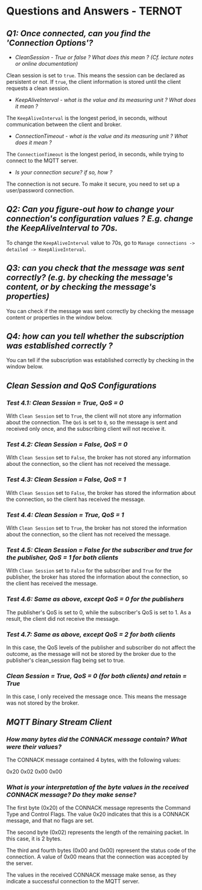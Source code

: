 # Questions and Answers - TERNOT

## *Q1: Once connected, can you find the 'Connection Options'?*
  
* *CleanSession - True or false ? What does this mean ? (Cf. lecture notes or online documentation)*

Clean session is set to `true`. This means the session can be declared as persistent or not. If `true`, the client information is stored until the client requests a clean session.

* *KeepAliveInterval - what is the value and its measuring unit ? What does it mean ?*

The `KeepAliveInterval` is the longest period, in seconds, without communication between the client and broker.

* *ConnectionTimeout - what is the value and its measuring unit ? What does it mean ?*

The `ConnectionTimeout` is the longest period, in seconds, while trying to connect to the MQTT server.

* *Is your connection secure? if so, how ?*

The connection is not secure. To make it secure, you need to set up a user/password connection.

## *Q2: Can you figure-out how to change your connection's configuration values ? E.g. change the KeepAliveInterval to 70s.*

To change the `KeepAliveInterval` value to 70s, go to `Manage connections -> detailed -> KeepAliveInterval`.

## *Q3: can you check that the message was sent correctly? (e.g. by checking the message's content, or by checking the message's properties)*

You can check if the message was sent correctly by checking the message content or properties in the window below.

## *Q4: how can you tell whether the subscription was established correctly ?*

You can tell if the subscription was established correctly by checking in the window below.

## *Clean Session and QoS Configurations*

### *Test 4.1: Clean Session = True, QoS = 0*

With `Clean Session` set to `True`, the client will not store any information about the connection. The `QoS` is set to `0`, so the message is sent and received only once, and the subscribing client will not receive it.

### *Test 4.2: Clean Session = False, QoS = 0*

With `Clean Session` set to `False`, the broker has not stored any information about the connection, so the client has not received the message.

### *Test 4.3: Clean Session = False, QoS = 1*

With `Clean Session` set to `False`, the broker has stored the information about the connection, so the client has received the message.

### *Test 4.4: Clean Session = True, QoS = 1*

With `Clean Session` set to `True`, the broker has not stored the information about the connection, so the client has not received the message.

### *Test 4.5: Clean Session = False for the subscriber and true for the publisher, QoS = 1 for both clients*

With `Clean Session` set to `False` for the subscriber and `True` for the publisher, the broker has stored the information about the connection, so the client has received the message.

### *Test 4.6: Same as above, except QoS = 0 for the publishers*

The publisher's QoS is set to 0, while the subscriber's QoS is set to 1. As a result, the client did not receive the message.

### *Test 4.7: Same as above, except QoS = 2 for both clients*

In this case, the QoS levels of the publisher and subscriber do not affect the outcome, as the message will not be stored by the broker due to the publisher's clean_session flag being set to true.

### *Clean Session = True, QoS = 0 (for both clients) and retain = True*

In this case, I only received the message once. This means the message was not stored by the broker.

## *MQTT Binary Stream Client*

### *How many bytes did the CONNACK message contain? What were their values?*

The CONNACK message contained 4 bytes, with the following values:

0x20
0x02
0x00
0x00

### *What is your interpretation of the byte values in the received CONNACK message? Do they make sense?*

The first byte (0x20) of the CONNACK message represents the Command Type and Control Flags. The value 0x20 indicates that this is a CONNACK message, and that no flags are set.

The second byte (0x02) represents the length of the remaining packet. In this case, it is 2 bytes.

The third and fourth bytes (0x00 and 0x00) represent the status code of the connection. A value of 0x00 means that the connection was accepted by the server.

The values in the received CONNACK message make sense, as they indicate a successful connection to the MQTT server.